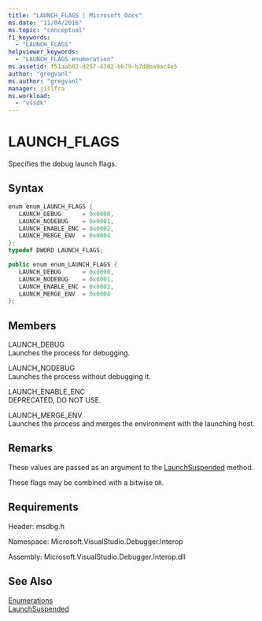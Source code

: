 ```yaml
---
title: "LAUNCH_FLAGS | Microsoft Docs"
ms.date: "11/04/2016"
ms.topic: "conceptual"
f1_keywords: 
  - "LAUNCH_FLAGS"
helpviewer_keywords: 
  - "LAUNCH_FLAGS enumeration"
ms.assetid: f51aab02-d257-4302-bb79-b7d8ba9ac4e5
author: "gregvanl"
ms.author: "gregvanl"
manager: jillfra
ms.workload: 
  - "vssdk"
---
```

# LAUNCH_FLAGS
Specifies the debug launch flags.  
  
## Syntax  
  
```cpp  
enum enum_LAUNCH_FLAGS {   
   LAUNCH_DEBUG      = 0x0000,  
   LAUNCH_NODEBUG    = 0x0001,  
   LAUNCH_ENABLE_ENC = 0x0002,  
   LAUNCH_MERGE_ENV  = 0x0004  
};  
typedef DWORD LAUNCH_FLAGS;  
```  
  
```csharp  
public enum enum_LAUNCH_FLAGS {   
   LAUNCH_DEBUG      = 0x0000,  
   LAUNCH_NODEBUG    = 0x0001,  
   LAUNCH_ENABLE_ENC = 0x0002,  
   LAUNCH_MERGE_ENV  = 0x0004  
};  
```  
  
## Members  
 LAUNCH_DEBUG  
 Launches the process for debugging.  
  
 LAUNCH_NODEBUG  
 Launches the process without debugging it.  
  
 LAUNCH_ENABLE_ENC  
 DEPRECATED, DO NOT USE.  
  
 LAUNCH_MERGE_ENV  
 Launches the process and merges the environment with the launching host.  
  
## Remarks  
 These values are passed as an argument to the [LaunchSuspended](../../../extensibility/debugger/reference/idebugenginelaunch2-launchsuspended.md) method.  
  
 These flags may be combined with a bitwise `OR`.  
  
## Requirements  
 Header: msdbg.h  
  
 Namespace: Microsoft.VisualStudio.Debugger.Interop  
  
 Assembly: Microsoft.VisualStudio.Debugger.Interop.dll  
  
## See Also  
 [Enumerations](../../../extensibility/debugger/reference/enumerations-visual-studio-debugging.md)   
 [LaunchSuspended](../../../extensibility/debugger/reference/idebugenginelaunch2-launchsuspended.md)